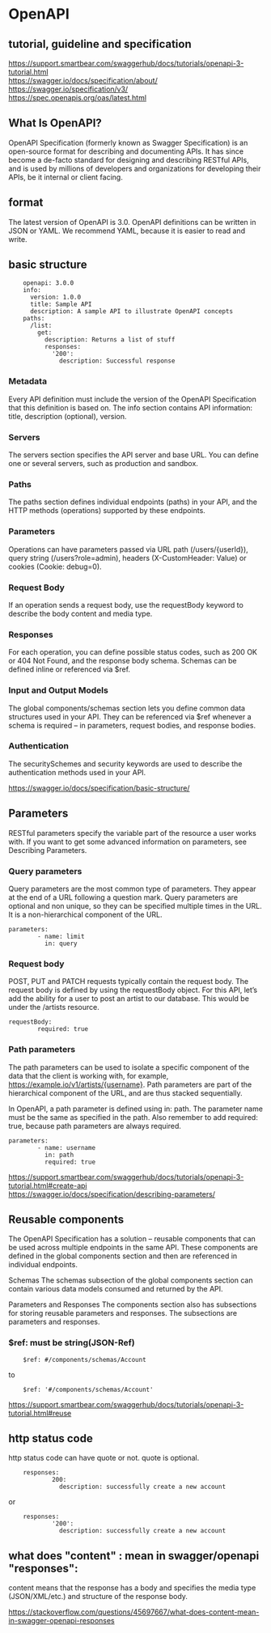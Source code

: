 # OpenAPI

## tutorial, guideline and specification

https://support.smartbear.com/swaggerhub/docs/tutorials/openapi-3-tutorial.html  
https://swagger.io/docs/specification/about/  
https://swagger.io/specification/v3/  
https://spec.openapis.org/oas/latest.html  

## What Is OpenAPI?

OpenAPI Specification (formerly known as Swagger Specification) is an open-source format for describing and documenting APIs. It has since become a de-facto standard for designing and describing RESTful APIs, and is used by millions of developers and organizations for developing their APIs, be it internal or client facing.

## format

The latest version of OpenAPI is 3.0. OpenAPI definitions can be written in JSON or YAML. We recommend YAML, because it is easier to read and write.

## basic structure

        openapi: 3.0.0
        info:
          version: 1.0.0
          title: Sample API
          description: A sample API to illustrate OpenAPI concepts
        paths:
          /list:
            get:
              description: Returns a list of stuff              
              responses:
                '200':
                  description: Successful response

### Metadata

Every API definition must include the version of the OpenAPI Specification that this definition is based on.
The info section contains API information: title, description (optional), version.

### Servers

The servers section specifies the API server and base URL. You can define one or several servers, such as production and sandbox.

### Paths

The paths section defines individual endpoints (paths) in your API, and the HTTP methods (operations) supported by these endpoints.

### Parameters

Operations can have parameters passed via URL path (/users/{userId}), query string (/users?role=admin), headers (X-CustomHeader: Value) or cookies (Cookie: debug=0). 

### Request Body
   
If an operation sends a request body, use the requestBody keyword to describe the body content and media type.

### Responses

For each operation, you can define possible status codes, such as 200 OK or 404 Not Found, and the response body schema. Schemas can be defined inline or referenced via $ref. 

### Input and Output Models

The global components/schemas section lets you define common data structures used in your API. They can be referenced via $ref whenever a schema is required – in parameters, request bodies, and response bodies.

### Authentication

The securitySchemes and security keywords are used to describe the authentication methods used in your API.

https://swagger.io/docs/specification/basic-structure/

## Parameters

RESTful parameters specify the variable part of the resource a user works with. If you want to get some advanced information on parameters, see Describing Parameters.

### Query parameters

Query parameters are the most common type of parameters. They appear at the end of a URL following a question mark. Query parameters are optional and non unique, so they can be specified multiple times in the URL. It is a non-hierarchical component of the URL.

    parameters:
            - name: limit
              in: query

### Request body

POST, PUT and PATCH requests typically contain the request body. The request body is defined by using the requestBody object. For this API, let’s add the ability for a user to post an artist to our database. This would be under the /artists resource.

    requestBody:
            required: true

### Path parameters

The path parameters can be used to isolate a specific component of the data that the client is working with, for example, https://example.io/v1/artists/{username}. Path parameters are part of the hierarchical component of the URL, and are thus stacked sequentially.

In OpenAPI, a path parameter is defined using in: path. The parameter name must be the same as specified in the path. Also remember to add required: true, because path parameters are always required. 


    parameters:
            - name: username
              in: path
              required: true

https://support.smartbear.com/swaggerhub/docs/tutorials/openapi-3-tutorial.html#create-api  
https://swagger.io/docs/specification/describing-parameters/  

## Reusable components

The OpenAPI Specification has a solution – reusable components that can be used across multiple endpoints in the same API. These components are defined in the global components section and then are referenced in individual endpoints. 

Schemas
The schemas subsection of the global components section can contain various data models consumed and returned by the API. 

Parameters and Responses
The components section also has subsections for storing reusable parameters and responses. The subsections are parameters and responses.

### $ref: must be string(JSON-Ref)

        $ref: #/components/schemas/Account
        
to

        $ref: '#/components/schemas/Account'

https://support.smartbear.com/swaggerhub/docs/tutorials/openapi-3-tutorial.html#reuse

## http status code

http status code can have quote or not. quote is optional.

        responses: 
                200:
                  description: successfully create a new account

or

        responses: 
                '200':
                  description: successfully create a new account

## what does "content" : mean in swagger/openapi "responses":

content means that the response has a body and specifies the media type (JSON/XML/etc.) and structure of the response body.

https://stackoverflow.com/questions/45697667/what-does-content-mean-in-swagger-openapi-responses
